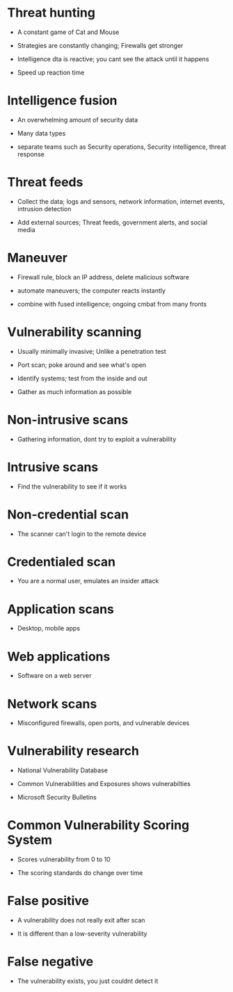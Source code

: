 # Threat hunting
* A constant game of Cat and Mouse

* Strategies are constantly changing; Firewalls get stronger 

* Intelligence dta is reactive; you cant see the attack until it happens 

* Speed up reaction time

# Intelligence fusion
* An overwhelming amount of security data

* Many data types 

* separate teams such as Security operations, Security intelligence, threat response

# Threat feeds 
* Collect the data; logs and sensors, network information, internet events, intrusion detection 

* Add external sources; Threat feeds, government alerts, and social media 

# Maneuver 
* Firewall rule, block an IP address, delete malicious software 

* automate maneuvers; the computer reacts instantly 

* combine with fused intelligence; ongoing cmbat from many fronts 

# Vulnerability scanning
* Usually minimally invasive; Unlike a penetration test

* Port scan; poke around and see what's open 

* Identify systems; test from the inside and out

* Gather as much information as possible

# Non-intrusive scans 
* Gathering information, dont try to exploit a vulnerability

# Intrusive scans
* Find the vulnerability to see if it works 

# Non-credential scan
* The scanner can't login to the remote device 

# Credentialed scan
* You are a normal user, emulates an insider attack

# Application scans 
* Desktop, mobile apps

# Web applications
* Software on a web server  

# Network scans 
* Misconfigured firewalls, open ports, and vulnerable devices

# Vulnerability research
* National Vulnerability Database

* Common Vulnerabilities and Exposures shows vulnerabilties 

* Microsoft Security Bulletins 

# Common Vulnerability Scoring System 
* Scores vulnerability from 0 to 10 

* The scoring standards do change over time

# False positive
* A vulnerability does not really exit after scan

* It is different than a low-severity vulnerability

# False negative
* The vulnerability exists, you just couldnt detect it 

# 




















